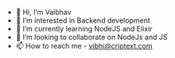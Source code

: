 - 👋 Hi, I’m Vaibhav 
- 👀 I’m interested in Backend development
- 🌱 I’m currently learning NodeJS and Elixir
- 💞️ I’m looking to collaborate on NodeJs and JS
- 📫 How to reach me - vibhi@criptext.com


